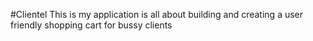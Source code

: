 #Clientel
This is my application is all about building and creating a user friendly shopping cart for bussy clients
